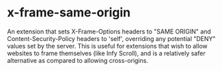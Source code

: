 # x-frame-same-origin
An extension that sets X-Frame-Options headers to "SAME ORIGIN" and Content-Security-Policy headers to 'self', overriding any potential "DENY" values set by the server.
This is useful for extensions that wish to allow websites to frame themselves (like Infy Scroll), and is a relatively safer alternative as compared to allowing cross-origins.
